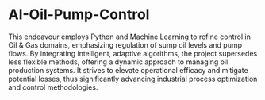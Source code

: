 # AI-Oil-Pump-Control
This endeavour employs Python and Machine Learning to refine control in Oil & Gas domains, emphasizing regulation of sump oil levels and pump flows. 
By integrating intelligent, adaptive algorithms, the project supersedes less flexible methods, offering a dynamic approach to managing oil production systems. 
It strives to elevate operational efficacy and mitigate potential losses, thus significantly advancing industrial process optimization and control methodologies.

